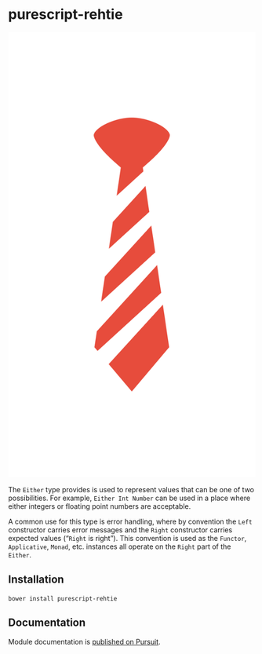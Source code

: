 # purescript-rehtie

![Rehtie Mascot](/assets/mascot.png?raw=true "Rehtie Mascot")

The `Either` type provides is used to represent values that can be one of two possibilities. For example, `Either Int Number` can be used in a place where either integers or floating point numbers are acceptable.

A common use for this type is error handling, where by convention the `Left` constructor carries error messages and the `Right` constructor carries expected values (“`Right` is right”). This convention is used as the `Functor`, `Applicative`, `Monad`, etc. instances all operate on the `Right` part of the `Either`.

## Installation

```
bower install purescript-rehtie
```

## Documentation

Module documentation is [published on Pursuit](http://pursuit.purescript.org/packages/purescript-rehtie).
